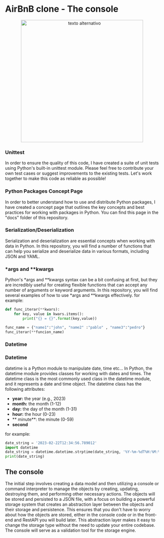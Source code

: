 # AirBnB clone - The console

<p align="center">
<img src="https://camo.githubusercontent.com/a0c52a69dc410e983b8c63fa4aa57e83cb4157cd/68747470733a2f2f73332e616d617a6f6e6177732e636f6d2f696e7472616e65742d70726f6a656374732d66696c65732f686f6c626572746f6e7363686f6f6c2d6869676865722d6c6576656c5f70726f6772616d6d696e672b2f3236332f4842544e2d68626e622d46696e616c2e706e67" alt="texto alternativo" width="400px">
</p>

### Unittest
In order to ensure the quality of this code, I have created a suite of unit tests using Python's built-in unittest module. Please feel free to contribute your own test cases or suggest improvements to the existing tests. Let's work together to make this code as reliable as possible!

### Python Packages Concept Page
In order to better understand how to use and distribute Python packages, I have created a concept page that outlines the key concepts and best practices for working with packages in Python. You can find this page in the "docs" folder of this repository.

### Serialization/Deserialization
Serialization and deserialization are essential concepts when working with data in Python. In this repository, you will find a number of functions that can help you serialize and deserialize data in various formats, including JSON and YAML.
### *args and **kwargs
Python's *args and **kwargs syntax can be a bit confusing at first, but they are incredibly useful for creating flexible functions that can accept any number of arguments or keyword arguments. In this repository, you will find several examples of how to use *args and **kwargs effectively.
for example:

```python
def func_iterar(**kwars):
    for key, value in kwars.items():
        print("{} = {}".format(key,value))

func_name = {"name1":"john", "name2" :"pablo" , "name3":"pedro"}
func_iterar(**funcion_name)
```

### Datetime
### Datetime

datetime is a Python module to manipulate date, time etc…
In Python, the datetime module provides classes for working with dates and times. The datetime class is the most commonly used class in the datetime module, and it represents a date and time object.
The datetime class has the following attributes:

- **year:** the year (e.g., 2023)
- **month:** the month (1-12)
- **day:** the day of the month (1-31)
- **hour:** the hour (0-23)
- ** minute**: the minute (0-59)
- **second**

for example:
```python
date_string = '2023-02-22T12:34:56.789012'
import datetime
date_string = datetime.datetime.strptime(date_string, '%Y-%m-%dT%H:%M:%S.%f')
print(date_string)
```




## The console

The initial step involves creating a data model and then utilizing a console or command interpreter to manage the objects by creating, updating, destroying them, and performing other necessary actions. The objects will be stored and persisted to a JSON file, with a focus on building a powerful storage system that creates an abstraction layer between the objects and their storage and persistence. This ensures that you don't have to worry about how the objects are stored, either in the console code or in the front-end and RestAPI you will build later. This abstraction layer makes it easy to change the storage type without the need to update your entire codebase. The console will serve as a validation tool for the storage engine.
